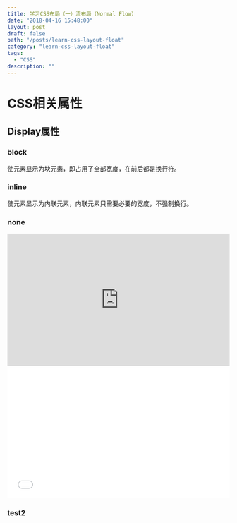 ```yaml
---
title: 学习CSS布局（一）流布局（Normal Flow）
date: "2018-04-16 15:48:00"
layout: post
draft: false
path: "/posts/learn-css-layout-float"
category: "learn-css-layout-float"
tags:
  - "CSS"
description: ""
---
```


# CSS相关属性

## Display属性
### block 
使元素显示为块元素，即占用了全部宽度，在前后都是换行符。
### inline 
使元素显示为内联元素，内联元素只需要必要的宽度，不强制换行。
### none 

<iframe width="100%" height="300" src="http://jsfiddle.net/windprog/apyLj23g/3/embedded/html,js,css,result" allowfullscreen="allowfullscreen" frameborder="0"></iframe>

<iframe width="100%" height="300" src="//jsrun.net/rUZKp/embedded/html,css,result/light/" allowfullscreen="allowfullscreen" frameborder="0"></iframe>

### test2
